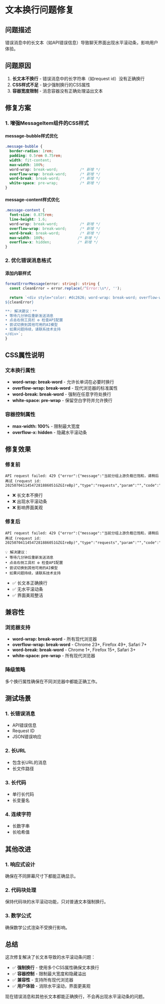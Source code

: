 # 文本换行问题修复

## 问题描述

错误消息中的长文本（如API错误信息）导致聊天界面出现水平滚动条，影响用户体验。

## 问题原因

1. **长文本不换行** - 错误消息中的长字符串（如request id）没有正确换行
2. **CSS样式不足** - 缺少强制换行的CSS属性
3. **容器宽度限制** - 消息容器没有正确处理溢出文本

## 修复方案

### 1. 增强MessageItem组件的CSS样式

#### message-bubble样式优化
```css
.message-bubble {
  border-radius: 1rem;
  padding: 0.5rem 0.75rem;
  width: fit-content;
  max-width: 100%;
  word-wrap: break-word;          /* 新增 */
  overflow-wrap: break-word;      /* 新增 */
  word-break: break-word;         /* 新增 */
  white-space: pre-wrap;          /* 新增 */
}
```

#### message-content样式优化
```css
.message-content {
  font-size: 0.875rem;
  line-height: 1.6;
  word-wrap: break-word;          /* 新增 */
  overflow-wrap: break-word;      /* 新增 */
  word-break: break-word;         /* 新增 */
  max-width: 100%;               /* 新增 */
  overflow-x: hidden;            /* 新增 */
}
```

### 2. 优化错误消息格式

#### 添加内联样式
```typescript
formatErrorMessage(error: string): string {
  const cleanError = error.replace(/^Error:\s*/, '');
  
  return `<div style="color: #dc2626; word-wrap: break-word; overflow-wrap: break-word; word-break: break-word; max-width: 100%;">
${cleanError}

**💡 解决建议：**
• 等待几分钟后重新发送消息
• 点击右侧工具栏 ⚙️ 检查API配置
• 尝试切换到其他可用的AI模型
• 如果问题持续，请联系技术支持
</div>`;
}
```

## CSS属性说明

### 文本换行属性
- **word-wrap: break-word** - 允许长单词在必要时换行
- **overflow-wrap: break-word** - 现代浏览器的标准属性
- **word-break: break-word** - 强制在任意字符处换行
- **white-space: pre-wrap** - 保留空白字符并允许换行

### 容器控制属性
- **max-width: 100%** - 限制最大宽度
- **overflow-x: hidden** - 隐藏水平滚动条

## 修复效果

### 修复前
```
API request failed: 429 {"error":{"message":"当前分组上游负载已饱和，请稍后再试 (request id: 20250704114547281886051GZGIreBp)","type":"requests","param":"","code":"rate_limit_exceeded"}}
```
- ❌ 长文本不换行
- ❌ 出现水平滚动条
- ❌ 影响界面美观

### 修复后
```
API request failed: 429 {"error":{"message":"当前分组上游负载已饱和，请稍后再试 (request id: 
20250704114547281886051GZGIreBp)","type":"requests","param":"","code":"rate_limit_exceeded"}}

💡 解决建议：
• 等待几分钟后重新发送消息
• 点击右侧工具栏 ⚙️ 检查API配置
• 尝试切换到其他可用的AI模型
• 如果问题持续，请联系技术支持
```
- ✅ 长文本正确换行
- ✅ 无水平滚动条
- ✅ 界面美观整洁

## 兼容性

### 浏览器支持
- **word-wrap: break-word** - 所有现代浏览器
- **overflow-wrap: break-word** - Chrome 23+, Firefox 49+, Safari 7+
- **word-break: break-word** - Chrome 1+, Firefox 15+, Safari 3+
- **white-space: pre-wrap** - 所有现代浏览器

### 降级策略
多个换行属性确保在不同浏览器中都能正确工作。

## 测试场景

### 1. 长错误消息
- API错误信息
- Request ID
- JSON错误响应

### 2. 长URL
- 包含长URL的消息
- 长文件路径

### 3. 长代码
- 单行长代码
- 长变量名

### 4. 连续字符
- 长数字串
- 长哈希值

## 其他改进

### 1. 响应式设计
确保在不同屏幕尺寸下都能正确显示。

### 2. 代码块处理
保持代码块的水平滚动功能，只对普通文本强制换行。

### 3. 数学公式
确保数学公式渲染不受换行影响。

## 总结

这次修复解决了长文本导致的水平滚动条问题：

- ✅ **强制换行** - 使用多个CSS属性确保文本换行
- ✅ **容器控制** - 限制最大宽度和隐藏溢出
- ✅ **兼容性** - 支持所有现代浏览器
- ✅ **用户体验** - 消除水平滚动，界面更美观

现在错误消息和其他长文本都能正确换行，不会再出现水平滚动条的问题。
